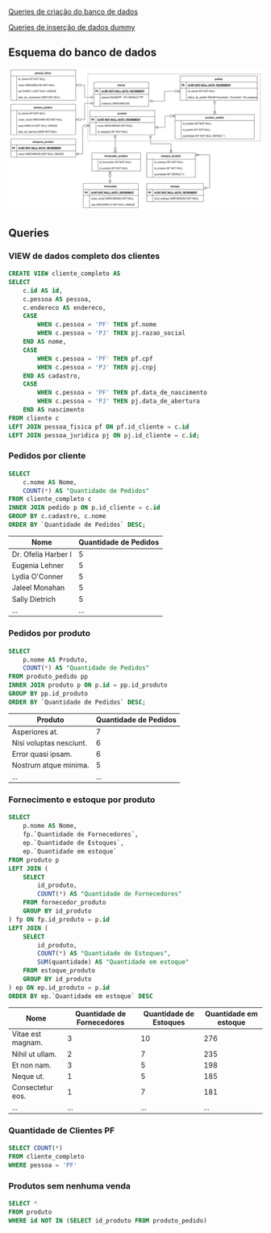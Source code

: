 [Queries de criação do banco de dados](./create.sql)

[Queries de inserção de dados dummy](./create.sql)

## Esquema do banco de dados
![Esquema do banco de dados](design/Esquema%20Banco%20de%20Dados.png)

## Queries

### VIEW de dados completo dos clientes
```sql
CREATE VIEW cliente_completo AS
SELECT
	c.id AS id,
	c.pessoa AS pessoa,
	c.endereco AS endereco,
	CASE
		WHEN c.pessoa = 'PF' THEN pf.nome
		WHEN c.pessoa = 'PJ' THEN pj.razao_social
	END AS nome,
	CASE
		WHEN c.pessoa = 'PF' THEN pf.cpf
		WHEN c.pessoa = 'PJ' THEN pj.cnpj
	END AS cadastro,
	CASE
		WHEN c.pessoa = 'PF' THEN pf.data_de_nascimento
		WHEN c.pessoa = 'PJ' THEN pj.data_de_abertura
	END AS nascimento
FROM cliente c
LEFT JOIN pessoa_fisica pf ON pf.id_cliente = c.id
LEFT JOIN pessoa_juridica pj ON pj.id_cliente = c.id;
```

### Pedidos por cliente
```sql
SELECT
	c.nome AS Nome,
	COUNT(*) AS "Quantidade de Pedidos"
FROM cliente_completo c
INNER JOIN pedido p ON p.id_cliente = c.id
GROUP BY c.cadastro, c.nome
ORDER BY `Quantidade de Pedidos` DESC;
```

| Nome                                            | Quantidade de Pedidos |
|-|-|
| Dr. Ofelia Harber I                             |                     5 |
| Eugenia Lehner                                  |                     5 |
| Lydia O'Conner                                  |                     5 |
| Jaleel Monahan                                  |                     5 |
| Sally Dietrich                                  |                     5 |
|...|...|

### Pedidos por produto
```sql
SELECT
	p.nome AS Produto,
	COUNT(*) AS "Quantidade de Pedidos"
FROM produto_pedido pp
INNER JOIN produto p ON p.id = pp.id_produto
GROUP BY pp.id_produto
ORDER BY `Quantidade de Pedidos` DESC;
```

| Produto                        | Quantidade de Pedidos |
|-|-|
| Asperiores at.                 |                     7 |
| Nisi voluptas nesciunt.        |                     6 |
| Error quasi ipsam.             |                     6 |
| Nostrum atque minima.          |                     5 |
|...|...|

### Fornecimento e estoque por produto
```sql
SELECT
	p.nome AS Nome,
	fp.`Quantidade de Fornecedores`,
	ep.`Quantidade de Estoques`,
	ep.`Quantidade em estoque`
FROM produto p
LEFT JOIN (
	SELECT
		id_produto,
		COUNT(*) AS "Quantidade de Fornecedores"
	FROM fornecedor_produto
	GROUP BY id_produto
) fp ON fp.id_produto = p.id
LEFT JOIN (
	SELECT
		id_produto,
		COUNT(*) AS "Quantidade de Estoques",
		SUM(quantidade) AS "Quantidade em estoque"
	FROM estoque_produto
	GROUP BY id_produto
) ep ON ep.id_produto = p.id
ORDER BY ep.`Quantidade em estoque` DESC
```

| Nome                           | Quantidade de Fornecedores | Quantidade de Estoques | Quantidade em estoque |
|-|-|-|-|
| Vitae est magnam.              |                          3 |                     10 |                   276 |
| Nihil ut ullam.                |                          2 |                      7 |                   235 |
| Et non nam.                    |                          3 |                      5 |                   198 |
| Neque ut.                      |                          1 |                      5 |                   185 |
| Consectetur eos.               |                          1 |                      7 |                   181 |
|...|...|...|...|


### Quantidade de Clientes PF

```sql
SELECT COUNT(*)
FROM cliente_completo
WHERE pessoa = 'PF'
```

### Produtos sem nenhuma venda

```sql
SELECT *
FROM produto
WHERE id NOT IN (SELECT id_produto FROM produto_pedido)
```

